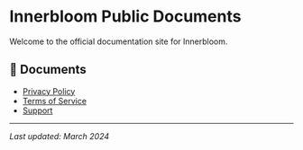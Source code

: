# Innerbloom Public Documents

Welcome to the official documentation site for Innerbloom.

## 📄 Documents

- [Privacy Policy](privacy-policy.md)
- [Terms of Service](terms-of-service.md)
- [Support](support.md)

---

_Last updated: March 2024_ 